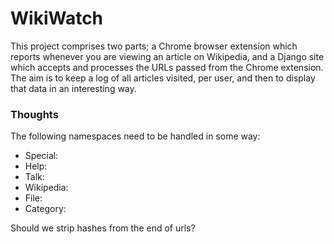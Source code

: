 # WikiWatch

This project comprises two parts; a Chrome browser extension which reports whenever you are viewing an article on Wikipedia, and a Django site which accepts and processes the URLs passed from the Chrome extension. The aim is to keep a log of all articles visited, per user, and then to display that data in an interesting way.

### Thoughts

The following namespaces need to be handled in some way:

* Special:
* Help:
* Talk:
* Wikipedia:
* File:
* Category:

Should we strip hashes from the end of urls?